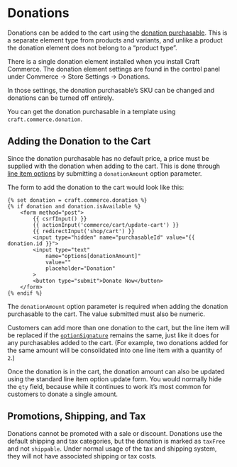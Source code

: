# Donations

Donations can be added to the cart using the [donation purchasable](commerce3:craft\commerce\elements\Donation). This is a separate element type from products and variants, and unlike a product the donation element does not belong to a “product type”.

There is a single donation element installed when you install Craft Commerce. The donation element settings are found in the control panel under Commerce → Store Settings → Donations.

In those settings, the donation purchasable’s SKU can be changed and donations can be turned off entirely.

You can get the donation purchasable in a template using `craft.commerce.donation`.

## Adding the Donation to the Cart

Since the donation purchasable has no default price, a price must be supplied with the donation when adding to the cart.
This is done through [line item options](adding-to-and-updating-the-cart.md#line-item-options-and-notes) by submitting a `donationAmount` option parameter.

The form to add the donation to the cart would look like this:

```twig
{% set donation = craft.commerce.donation %}
{% if donation and donation.isAvailable %}
    <form method="post">
        {{ csrfInput() }}
        {{ actionInput('commerce/cart/update-cart') }}
        {{ redirectInput('shop/cart') }}
        <input type="hidden" name="purchasableId" value="{{ donation.id }}">
        <input type="text"
            name="options[donationAmount]"
            value=""
            placeholder="Donation"
        >
        <button type="submit">Donate Now</button>
    </form>
{% endif %}
```

The `donationAmount` option parameter is required when adding the donation purchasable to the cart. The value submitted must also be numeric.

Customers can add more than one donation to the cart, but the line item will be replaced if the
[`optionSignature`](adding-to-and-updating-the-cart.md#options-uniqueness) remains the same, just like it does for any purchasables added to the cart. (For example, two donations added for the same amount will be consolidated into one line item with a quantity of `2`.)

Once the donation is in the cart, the donation amount can also be updated using the standard line item option update form. You would normally hide the `qty` field, because while it continues to work it’s most common for customers to donate a single amount.

## Promotions, Shipping, and Tax

Donations cannot be promoted with a sale or discount. Donations use the default shipping and tax categories, but the donation is marked as `taxFree` and not `shippable`. Under normal usage of the tax and shipping system, they will not have associated shipping or tax costs.

